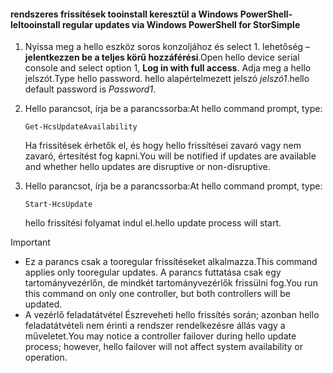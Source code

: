 <!--author=SharS last changed: 11/18/16-->

#### <a name="tooinstall-regular-updates-via-windows-powershell-for-storsimple"></a><span data-ttu-id="b484a-101">rendszeres frissítések tooinstall keresztül a Windows PowerShell-lel</span><span class="sxs-lookup"><span data-stu-id="b484a-101">tooinstall regular updates via Windows PowerShell for StorSimple</span></span>
1. <span data-ttu-id="b484a-102">Nyissa meg a hello eszköz soros konzoljához és select 1. lehetőség – **jelentkezzen be a teljes körű hozzáférési**.</span><span class="sxs-lookup"><span data-stu-id="b484a-102">Open hello device serial console and select option 1, **Log in with full access**.</span></span> <span data-ttu-id="b484a-103">Adja meg a hello jelszót.</span><span class="sxs-lookup"><span data-stu-id="b484a-103">Type hello password.</span></span> <span data-ttu-id="b484a-104">hello alapértelmezett jelszó *jelszó1*.</span><span class="sxs-lookup"><span data-stu-id="b484a-104">hello default password is *Password1*.</span></span> 
2. <span data-ttu-id="b484a-105">Hello parancsot, írja be a parancssorba:</span><span class="sxs-lookup"><span data-stu-id="b484a-105">At hello command prompt, type:</span></span>
   
     `Get-HcsUpdateAvailability`
   
    <span data-ttu-id="b484a-106">Ha frissítések érhetők el, és hogy hello frissítései zavaró vagy nem zavaró, értesítést fog kapni.</span><span class="sxs-lookup"><span data-stu-id="b484a-106">You will be notified if updates are available and whether hello updates are disruptive or non-disruptive.</span></span>
3. <span data-ttu-id="b484a-107">Hello parancsot, írja be a parancssorba:</span><span class="sxs-lookup"><span data-stu-id="b484a-107">At hello command prompt, type:</span></span>
   
     `Start-HcsUpdate`
   
    <span data-ttu-id="b484a-108">hello frissítési folyamat indul el.</span><span class="sxs-lookup"><span data-stu-id="b484a-108">hello update process will start.</span></span>

> [!IMPORTANT]
> * <span data-ttu-id="b484a-109">Ez a parancs csak a tooregular frissítéseket alkalmazza.</span><span class="sxs-lookup"><span data-stu-id="b484a-109">This command applies only tooregular updates.</span></span> <span data-ttu-id="b484a-110">A parancs futtatása csak egy tartományvezérlőn, de mindkét tartományvezérlők frissülni fog.</span><span class="sxs-lookup"><span data-stu-id="b484a-110">You run this command on only one controller, but both controllers will be updated.</span></span> 
> * <span data-ttu-id="b484a-111">A vezérlő feladatátvétel Észreveheti hello frissítés során; azonban hello feladatátvételi nem érinti a rendszer rendelkezésre állás vagy a műveletet.</span><span class="sxs-lookup"><span data-stu-id="b484a-111">You may notice a controller failover during hello update process; however, hello failover will not affect system availability or operation.</span></span>
> 
> 

